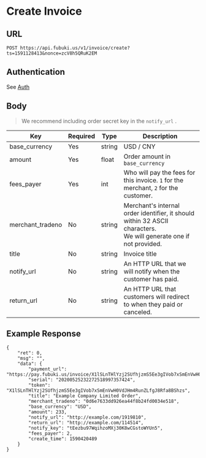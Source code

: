 # Create Invoice

## URL

``` 
POST https://api.fubuki.us/v1/invoice/create?ts=1591128413&nonce=zcV8h5QRuK2EM
```

## Authentication

See [Auth](/Auth.md)

## Body

> We recommend including order secret key in the `notify_url` .

| Key | Required | Type | Description |
| --- | --- | --- | --- |
| base_currency | Yes | string | USD / CNY |
| amount | Yes | float | Order amount in `base_currency` |
| fees_payer | Yes | int | Who will pay the fees for this invoice. <code>1</code> for the merchant, <code>2</code> for the customer. |
| merchant_tradeno | No | string | Merchant's internal order identifier, it should within 32 ASCII characters.<br>We will generate one if not provided. |
| title | No | string | Invoice title |
| notify_url | No | string | An HTTP URL that we will notify when the customer has paid. |
| return_url | No | string | An HTTP URL that customers will redirect to when they paid or canceled. |

## Example Response

``` 
{
    "ret": 0,
    "msg": "",
    "data": {
        "payment_url": "https://pay.fubuki.us/invoice/X1lSLnTHlYzj2SUfhjzmS5Ee3gIVob7xSmEnVwH0VdJHm4RunZLfgJ8Rfa8BShzs",
        "serial": "20200525232272518997357424",
        "token": "X1lSLnTHlYzj2SUfhjzmS5Ee3gIVob7xSmEnVwH0VdJHm4RunZLfgJ8Rfa8BShzs",
        "title": "Example Company Limited Order",
        "merchant_tradeno": "0d6e7633dd926ea44f8b24fd0034e518",
        "base_currency": "USD",
        "amount": 233,
        "notify_url": "http://example.com/1919810",
        "return_url": "http://example.com/114514",
        "notify_key": "tEezbu97WqihzoMXj30K8wCGstoWYUn5",
        "fees_payer": 2,
        "create_time": 1590420489
    }
}
```
